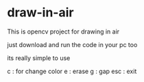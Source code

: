# draw-in-air
This is opencv project for drawing in air

just download and run the code in your pc too

its really simple to use

c : for change color
e : erase
g : gap
esc : exit




